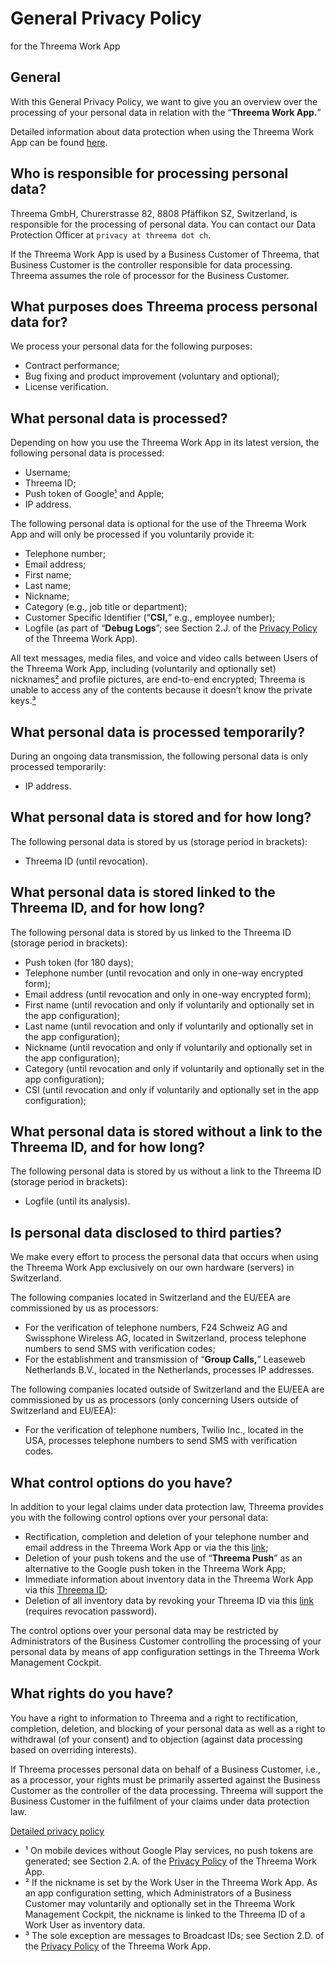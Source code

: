 General Privacy Policy
======================

for the Threema Work App

General
-------

With this General Privacy Policy, we want to give you an overview over the processing of your personal data in relation with the “**Threema Work App.**”

Detailed information about data protection when using the Threema Work App can be found [here](https://threema.ch/privacy_policy?version=0k&lang=en&extended=1).

Who is responsible for processing personal data?
------------------------------------------------

Threema GmbH, Churerstrasse 82, 8808 Pfäffikon SZ, Switzerland, is responsible for the processing of personal data. You can contact our Data Protection Officer at `privacy at threema dot ch`.

If the Threema Work App is used by a Business Customer of Threema, that Business Customer is the controller responsible for data processing. Threema assumes the role of processor for the Business Customer.

What purposes does Threema process personal data for?
-----------------------------------------------------

We process your personal data for the following purposes:

* Contract performance;
* Bug fixing and product improvement (voluntary and optional);
* License verification.

What personal data is processed?
--------------------------------

Depending on how you use the Threema Work App in its latest version, the following personal data is processed:

* Username;
* Threema ID;
* Push token of Google[¹](#ref_1) and Apple;
* IP address.

The following personal data is optional for the use of the Threema Work App and will only be processed if you voluntarily provide it:

* Telephone number;
* Email address;
* First name;
* Last name;
* Nickname;
* Category (e.g., job title or department);
* Customer Specific Identifier (“**CSI,**” e.g., employee number);
* Logfile (as part of “**Debug Logs**”; see Section 2.J. of the [Privacy Policy](https://threema.ch/privacy_policy?version=0k&lang=en&extended=1#j-crash-reports) of the Threema Work App).

All text messages, media files, and voice and video calls between Users of the Threema Work App, including (voluntarily and optionally set) nicknames[²](#ref_2) and profile pictures, are end-to-end encrypted; Threema is unable to access any of the contents because it doesn’t know the private keys.[³](#ref_3)

What personal data is processed temporarily?
--------------------------------------------

During an ongoing data transmission, the following personal data is only processed temporarily:

* IP address.

What personal data is stored and for how long?
----------------------------------------------

The following personal data is stored by us (storage period in brackets):

* Threema ID (until revocation).

What personal data is stored linked to the Threema ID, and for how long?
------------------------------------------------------------------------

The following personal data is stored by us linked to the Threema ID (storage period in brackets):

* Push token (for 180 days);
* Telephone number (until revocation and only in one-way encrypted form);
* Email address (until revocation and only in one-way encrypted form);
* First name (until revocation and only if voluntarily and optionally set in the app configuration);
* Last name (until revocation and only if voluntarily and optionally set in the app configuration);
* Nickname (until revocation and only if voluntarily and optionally set in the app configuration);
* Category (until revocation and only if voluntarily and optionally set in the app configuration);
* CSI (until revocation and only if voluntarily and optionally set in the app configuration);

What personal data is stored without a link to the Threema ID, and for how long?
--------------------------------------------------------------------------------

The following personal data is stored by us without a link to the Threema ID (storage period in brackets):

* Logfile (until its analysis).

Is personal data disclosed to third parties?
--------------------------------------------

We make every effort to process the personal data that occurs when using the Threema Work App exclusively on our own hardware (servers) in Switzerland.

The following companies located in Switzerland and the EU/EEA are commissioned by us as processors:

* For the verification of telephone numbers, F24 Schweiz AG and Swissphone Wireless AG, located in Switzerland, process telephone numbers to send SMS with verification codes;
* For the establishment and transmission of “**Group Calls,**” Leaseweb Netherlands B.V., located in the Netherlands, processes IP addresses.

The following companies located outside of Switzerland and the EU/EEA are commissioned by us as processors (only concerning Users outside of Switzerland and EU/EEA):

* For the verification of telephone numbers, Twilio Inc., located in the USA, processes telephone numbers to send SMS with verification codes.

What control options do you have?
---------------------------------

In addition to your legal claims under data protection law, Threema provides you with the following control options over your personal data:

* Rectification, completion and deletion of your telephone number and email address in the Threema Work App or via the this [link](https://myid.threema.ch/unlink);
* Deletion of your push tokens and the use of “**Threema Push**” as an alternative to the Google push token in the Threema Work App;
* Immediate information about inventory data in the Threema Work App via this [Threema ID](https://threema.id/%2AMY3DATA?text=info);
* Deletion of all inventory data by revoking your Threema ID via this [link](https://myid.threema.ch/revoke) (requires revocation password).

The control options over your personal data may be restricted by Administrators of the Business Customer controlling the processing of your personal data by means of app configuration settings in the Threema Work Management Cockpit.

What rights do you have?
------------------------

You have a right to information to Threema and a right to rectification, completion, deletion, and blocking of your personal data as well as a right to withdrawal (of your consent) and to objection (against data processing based on overriding interests).

If Threema processes personal data on behalf of a Business Customer, i.e., as a processor, your rights must be primarily asserted against the Business Customer as the controller of the data processing. Threema will support the Business Customer in the fulfilment of your claims under data protection law.

[Detailed privacy policy](https://threema.ch/privacy_policy?version=0k&lang=en&extended=1)

* ¹ On mobile devices without Google Play services, no push tokens are generated; see Section 2.A. of the [Privacy Policy](https://threema.ch/privacy_policy?version=0k&lang=en&extended=1#a-setting-up-the-threema-work-app) of the Threema Work App.
* ² If the nickname is set by the Work User in the Threema Work App. As an app configuration setting, which Administrators of a Business Customer may voluntarily and optionally set in the Threema Work Management Cockpit, the nickname is linked to the Threema ID of a Work User as inventory data.
* ³ The sole exception are messages to Broadcast IDs; see Section 2.D. of the [Privacy Policy](https://threema.ch/privacy_policy?version=0k&lang=en&extended=1#d-sending-of-messages-to-broadcast-ids) of the Threema Work App.